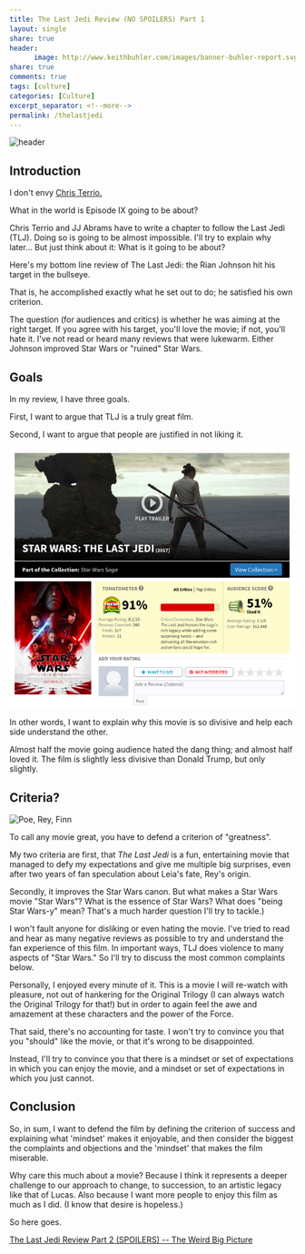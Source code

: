 ```yaml
---
title: The Last Jedi Review (NO SPOILERS) Part 1
layout: single
share: true
header:
      image: http://www.keithbuhler.com/images/banner-buhler-report.svg
share: true
comments: true
tags: [culture]
categories: [Culture]
excerpt_separator: <!--more-->
permalink: /thelastjedi
---
```


![header](http://starwarsblog.starwars.com/wp-content/uploads/2017/01/sw-the-last-jedi-tall-B.jpg)


## Introduction

I don't envy [Chris Terrio.](http://www.imdb.com/name/nm0006516/) 

What in the world is Episode IX going to be about? 

Chris Terrio and JJ Abrams have to write a chapter to follow the Last Jedi (TLJ). Doing so is going to be almost impossible. I'll try to explain why later... But just think about it: What is it going to be about? 

Here's my bottom line review of The Last Jedi: the Rian Johnson hit his target in the bullseye. 

That is, he accomplished exactly what he set out to do; he satisfied his own criterion. 

The question (for audiences and critics) is whether he was aiming at the right target. If you agree with his target, you'll love the movie; if not, you'll hate it. I've not read or heard many  reviews that were lukewarm. Either Johnson improved Star Wars or "ruined" Star Wars. 

## Goals

In my review, I have three goals.

First, I want to argue that TLJ is a truly great film. 

Second, I want to argue that people are justified in not liking it. 

![TLJ ratiings](/images/lastjedi5050.png)

In other words, I want to explain why this movie is so divisive and help each side understand the other. 

Almost half the movie going audience hated the dang thing; and almost half loved it.  The film is slightly less divisive than Donald Trump, but only slightly. 


<!--more-->


## Criteria?

![Poe, Rey, Finn](https://i0.wp.com/media2.slashfilm.com/slashfilm/wp/wp-content/images/star-wars-the-last-jedi-poe-rey-and-finn1.jpg)


To call any movie great, you have to defend a criterion of "greatness".

My two criteria are first, that *The Last Jedi* is a fun, entertaining movie that managed to defy my expectations and give me multiple big surprises, even after two years of fan speculation about Leia's fate, Rey's origin.  

Secondly, it improves the Star Wars canon. But what makes a Star Wars movie "Star Wars"? What is the essence of Star Wars? What does "being Star Wars-y" mean? That's a much harder question I'll try to tackle.) 

I won't fault anyone for disliking or even hating the movie. I've tried to read and hear as many negative reviews as possible to try and understand the fan experience of this film. In important ways, TLJ does violence to many aspects of "Star Wars." So I'll try to discuss the most common complaints below. 

Personally, I enjoyed every minute of it. This is a movie I will re-watch with pleasure, not out of hankering for the Original Trilogy (I can always watch the Original Trilogy for that!) but in order to again feel the awe and amazement at these characters and the power of the Force.

That said, there's no accounting for taste. I won't try to convince you that you "should" like the movie, or that it's wrong to be disappointed. 

Instead, I'll try to convince you that there is a mindset or set of expectations in which you can enjoy the movie, and a mindset or set of expectations in which you just cannot. 


## Conclusion

So, in sum, I want to defend the film by defining the criterion of success and explaining what 'mindset' makes it enjoyable, and then consider the biggest the complaints and objections and the 'mindset' that makes the film miserable. 

Why care this much about a movie? Because I think it represents a deeper challenge to our approach to change, to succession, to an artistic legacy like that of Lucas. Also because I want more people to enjoy this film as much as I did. (I know that desire is hopeless.)

So here goes.  


[The Last Jedi Review Part 2 (SPOILERS) -- The Weird Big Picture]()